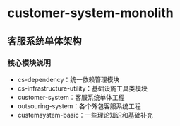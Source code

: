 # customer-system-monolith

## 客服系统单体架构

### 核心模块说明

- cs-dependency：统一依赖管理模块
- cs-infrastructure-utility：基础设施工具类模块
- customer-system：客服系统单体工程
- outsouring-system：各个外包客服系统工程
- custemsystem-basic：一些理论知识和基础补充

